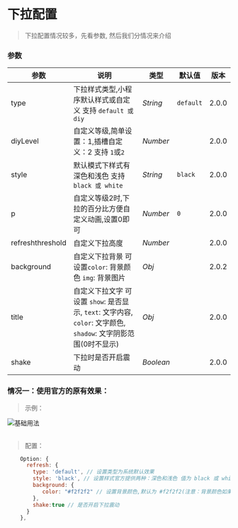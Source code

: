 # 下拉配置
> 下拉配置情况较多，先看参数, 然后我们分情况来介绍
### 参数
| 参数 | 说明 | 类型 | 默认值 | 版本 |
| --- | --- | --- | --- | --- |
| type | 下拉样式类型,小程序默认样式或自定义 支持 `default 或 diy`  | _String_ | `default` | 2.0.0 |    
| diyLevel | 自定义等级,简单设置：1,插槽自定义：2 支持 `1`或`2` | _Number_ |  | 2.0.0 |
| style | 默认模式下样式有深色和浅色 支持 `black 或 white` | _String_ | `black` | 2.0.0 |
| p | 自定义等级2时,下拉的百分比方便自定义动画,设置0即可| _Number_ | `0` | 2.0.0 |
| refreshthreshold | 自定义下拉高度 | _Number_ |  | 2.0.0 |    
| background | 自定义下拉背景 可设置`color`: 背景颜色 `img`: 背景图片 | _Obj_ |  | 2.0.2 |     
| title | 自定义下拉文字 可设置 `show`: 是否显示, `text`: 文字内容, `color`: 文字颜色, `shadow`: 文字阴影范围(0时不显示)  | _Obj_ |  | 2.0.0 | 
| shake | 下拉时是否开启震动  | _Boolean_ |  | 2.0.0 | 

### 情况一：使用官方的原有效果：
> 示例：

![基础用法](https://raw.githubusercontent.com/wzs28150/coolui-scroller/web/images/refresh1.jpg)<br/><br/>

> 配置：

```js
    Option: {
      refresh: {
        type: 'default', // 设置类型为系统默认效果
        style: 'black', // 设置样式官方提供两种：深色和浅色 值为 black 或 white(注意：该设置只有在type为default时有效)
        background: {
           color: "#f2f2f2" // 设置背景颜色,默认为 #f2f2f2(注意：背景颜色如果是深色系,请设置style为white,否则中间三个点就看不见了)
        },
        shake:true // 是否开启下拉震动
      }
    },
```

